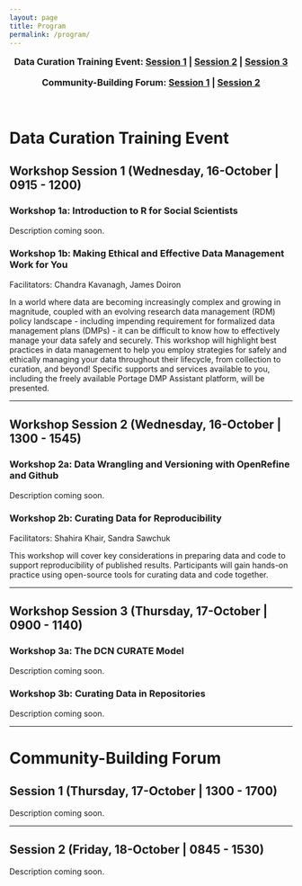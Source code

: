 ```yaml
---
layout: page
title: Program
permalink: /program/
---
```


<p style="text-align:center; font-size:1.15em; font-weight: bold">Data Curation Training Event: <a href="#ws-1">Session 1</a> | <a href="#ws-2">Session 2</a> | 
  <a href="#ws-3">Session 3</a></p>
<p style="text-align:center; font-size:1.15em; font-weight: bold">Community-Building Forum: <a href="#cb-1">Session 1</a> |
<a href="#cb-2">Session 2</a></p>
<br />

# Data Curation Training Event
<h2 id="ws-1">Workshop Session 1 (Wednesday, 16-October | 0915 - 1200)</h2>

### Workshop 1a: Introduction to R for Social Scientists
Description coming soon.

### Workshop 1b: Making Ethical and Effective Data Management Work for You
Facilitators: Chandra Kavanagh, James Doiron

In a world where data are becoming increasingly complex and growing in magnitude, coupled with an evolving research data management (RDM) policy landscape - including impending requirement for formalized data management plans (DMPs) - it can be difficult to know how to effectively manage your data safely and securely. This workshop will highlight best practices in data management to help you employ strategies for safely and ethically managing your data throughout their lifecycle, from collection to curation, and beyond!  Specific supports and services available to you, including the freely available Portage DMP Assistant platform, will be presented.

---
<h2 id="ws-2">Workshop Session 2 (Wednesday, 16-October | 1300 - 1545)</h2>

### Workshop 2a: Data Wrangling and Versioning with OpenRefine and Github
Description coming soon.

### Workshop 2b: Curating Data for Reproducibility
Facilitators: Shahira Khair, Sandra Sawchuk

This workshop will cover key considerations in preparing data and code to support reproducibility of published results. Participants will gain hands-on practice using open-source tools for curating data and code together. 

--- 
## <h2 id="ws-3">Workshop Session 3 (Thursday, 17-October | 0900 - 1140)</h2>

### Workshop 3a: The DCN CURATE Model
Description coming soon.

### Workshop 3b: Curating Data in Repositories
Description coming soon.

---
# Community-Building Forum

<h2 id="cb-1">Session 1 (Thursday, 17-October | 1300 - 1700)</h2>
Description coming soon.

---
<h2 id="cb-2">Session 2 (Friday, 18-October | 0845 - 1530)</h2>
Description coming soon.
